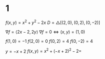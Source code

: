 # 1

$f(x,y)=x^2+y^2-2x$
$D=\triangle[(2,0),(0,2),(0,-2)]$

$\nabla f=\langle2x-2,2y\rangle$
$\nabla f=0\iff(x,y)=(1,0)$

$f(1,0)=-1$
$f(2,0)=0$
$f(0,2)=4$
$f(0,-2)=4$

$y=-x+2$
$f(x,y)=x^2+(-x+2)^2-2=$